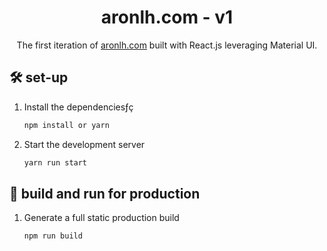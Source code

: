 <p align="center">
</p>
<h1 align="center">
  aronlh.com - v1
</h1>
<p align="center">
  The first iteration of <a href="https://aronlh.com" target="_blank">aronlh.com</a> built with React.js leveraging Material UI.
</p>


## 🛠 set-up

1. Install the dependenciesƒç

   ```sh
   npm install or yarn
   ```

2. Start the development server

   ```sh
   yarn run start
   ```

## 🚀 build and run for production

1. Generate a full static production build

   ```sh
   npm run build
   ```




